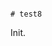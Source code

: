                                                                                                                                                                                                                                                                                                                                                                                                                                                                                                                                                                                                                                                   # test8

Init.
